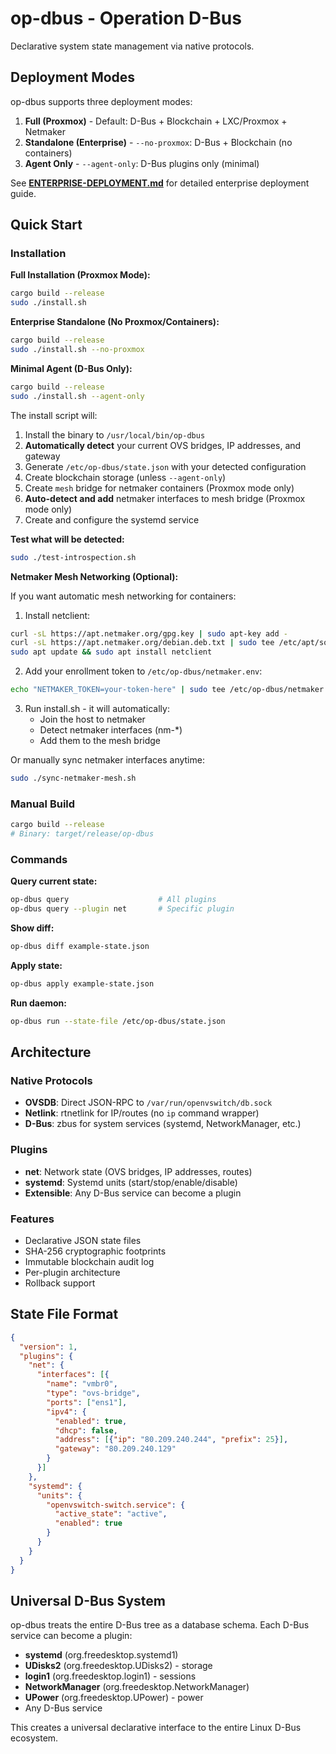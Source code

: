 # op-dbus - Operation D-Bus

Declarative system state management via native protocols.

## Deployment Modes

op-dbus supports three deployment modes:

1. **Full (Proxmox)** - Default: D-Bus + Blockchain + LXC/Proxmox + Netmaker
2. **Standalone (Enterprise)** - `--no-proxmox`: D-Bus + Blockchain (no containers)
3. **Agent Only** - `--agent-only`: D-Bus plugins only (minimal)

See **[ENTERPRISE-DEPLOYMENT.md](ENTERPRISE-DEPLOYMENT.md)** for detailed enterprise deployment guide.

## Quick Start

### Installation

**Full Installation (Proxmox Mode):**
```bash
cargo build --release
sudo ./install.sh
```

**Enterprise Standalone (No Proxmox/Containers):**
```bash
cargo build --release
sudo ./install.sh --no-proxmox
```

**Minimal Agent (D-Bus Only):**
```bash
cargo build --release
sudo ./install.sh --agent-only
```

The install script will:
1. Install the binary to `/usr/local/bin/op-dbus`
2. **Automatically detect** your current OVS bridges, IP addresses, and gateway
3. Generate `/etc/op-dbus/state.json` with your detected configuration
4. Create blockchain storage (unless `--agent-only`)
5. Create `mesh` bridge for netmaker containers (Proxmox mode only)
6. **Auto-detect and add** netmaker interfaces to mesh bridge (Proxmox mode only)
7. Create and configure the systemd service

**Test what will be detected:**
```bash
sudo ./test-introspection.sh
```

**Netmaker Mesh Networking (Optional):**

If you want automatic mesh networking for containers:

1. Install netclient:
```bash
curl -sL https://apt.netmaker.org/gpg.key | sudo apt-key add -
curl -sL https://apt.netmaker.org/debian.deb.txt | sudo tee /etc/apt/sources.list.d/netmaker.list
sudo apt update && sudo apt install netclient
```

2. Add your enrollment token to `/etc/op-dbus/netmaker.env`:
```bash
echo "NETMAKER_TOKEN=your-token-here" | sudo tee /etc/op-dbus/netmaker.env
```

3. Run install.sh - it will automatically:
   - Join the host to netmaker
   - Detect netmaker interfaces (nm-*)
   - Add them to the mesh bridge

Or manually sync netmaker interfaces anytime:
```bash
sudo ./sync-netmaker-mesh.sh
```

### Manual Build
```bash
cargo build --release
# Binary: target/release/op-dbus
```

### Commands

**Query current state:**
```bash
op-dbus query                    # All plugins
op-dbus query --plugin net       # Specific plugin
```

**Show diff:**
```bash
op-dbus diff example-state.json
```

**Apply state:**
```bash
op-dbus apply example-state.json
```

**Run daemon:**
```bash
op-dbus run --state-file /etc/op-dbus/state.json
```

## Architecture

### Native Protocols
- **OVSDB**: Direct JSON-RPC to `/var/run/openvswitch/db.sock`
- **Netlink**: rtnetlink for IP/routes (no `ip` command wrapper)
- **D-Bus**: zbus for system services (systemd, NetworkManager, etc.)

### Plugins
- **net**: Network state (OVS bridges, IP addresses, routes)
- **systemd**: Systemd units (start/stop/enable/disable)
- **Extensible**: Any D-Bus service can become a plugin

### Features
- Declarative JSON state files
- SHA-256 cryptographic footprints
- Immutable blockchain audit log
- Per-plugin architecture
- Rollback support

## State File Format

```json
{
  "version": 1,
  "plugins": {
    "net": {
      "interfaces": [{
        "name": "vmbr0",
        "type": "ovs-bridge",
        "ports": ["ens1"],
        "ipv4": {
          "enabled": true,
          "dhcp": false,
          "address": [{"ip": "80.209.240.244", "prefix": 25}],
          "gateway": "80.209.240.129"
        }
      }]
    },
    "systemd": {
      "units": {
        "openvswitch-switch.service": {
          "active_state": "active",
          "enabled": true
        }
      }
    }
  }
}
```

## Universal D-Bus System

op-dbus treats the entire D-Bus tree as a database schema. Each D-Bus service can become a plugin:
- **systemd** (org.freedesktop.systemd1)
- **UDisks2** (org.freedesktop.UDisks2) - storage
- **login1** (org.freedesktop.login1) - sessions
- **NetworkManager** (org.freedesktop.NetworkManager)
- **UPower** (org.freedesktop.UPower) - power
- Any D-Bus service

This creates a universal declarative interface to the entire Linux D-Bus ecosystem.
